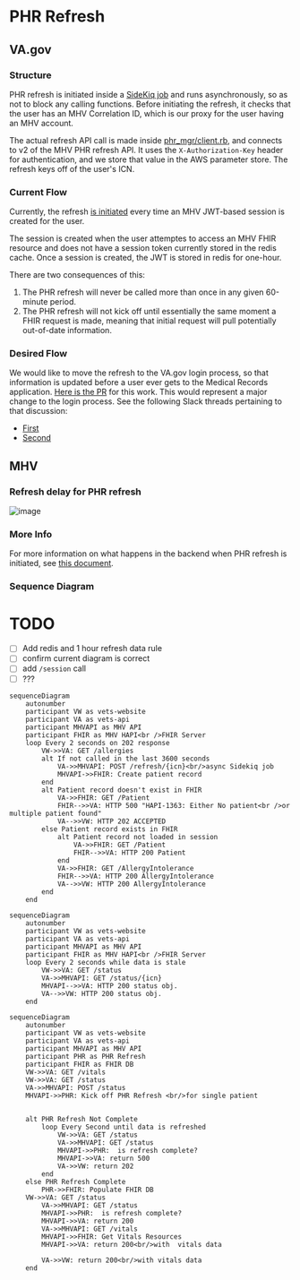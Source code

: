 # PHR Refresh #

## VA.gov ##

### Structure ###

PHR refresh is initiated inside a [SideKiq job](https://github.com/department-of-veterans-affairs/vets-api/blob/master/app/sidekiq/mhv/phr_update_job.rb) and runs asynchronously, so as not to block any calling functions. Before initiating the refresh, it checks that the user has an MHV Correlation ID, which is our proxy for the user having an MHV account.

The actual refresh API call is made inside [phr_mgr/client.rb](https://github.com/department-of-veterans-affairs/vets-api/blob/master/lib/medical_records/phr_mgr/client.rb#L19), and connects to v2 of the MHV PHR refresh API. It uses the `X-Authorization-Key` header for authentication, and we store that value in the AWS parameter store. The refresh keys off of the user's ICN.

### Current Flow ###

Currently, the refresh [is initiated](https://github.com/department-of-veterans-affairs/vets-api/blob/master/lib/common/client/concerns/mhv_jwt_session_client.rb#L74) every time an MHV JWT-based session is created for the user.

The session is created when the user attemptes to access an MHV FHIR resource and does not have a session token currently stored in the redis cache. Once a session is created, the JWT is stored in redis for one-hour.

There are two consequences of this:
1. The PHR refresh will never be called more than once in any given 60-minute period.
1. The PHR refresh will not kick off until essentially the same moment a FHIR request is made, meaning that initial request will pull potentially out-of-date information.

### Desired Flow ###

We would like to move the refresh to the VA.gov login process, so that information is updated before a user ever gets to the Medical Records application. [Here is the PR](https://github.com/department-of-veterans-affairs/vets-api/pull/13693) for this work. This would represent a major change to the login process. See the following Slack threads pertaining to that discussion:
- [First](https://dsva.slack.com/archives/CSFV4QTKN/p1693234923978159)
- [Second](https://dsva.slack.com/archives/CSFV4QTKN/p1696623618380629)

## MHV ##

### Refresh delay for PHR refresh ###

![image](https://github.com/department-of-veterans-affairs/va.gov-team/assets/87040148/4fd0868d-faf7-4f81-b7b5-549df49f9cab)

### More Info ###

For more information on what happens in the backend when PHR refresh is initiated, see [this document](https://department-of-veterans-affairs.github.io/mhv-fhir-phr-mapping/background.html#general-processing-of-clinical-resources).

### Sequence Diagram ###
# TODO
- [ ] Add redis and 1 hour refresh data rule
- [ ] confirm current diagram is correct
- [ ] add `/session` call
- [ ] ???  

```mermaid
sequenceDiagram
	autonumber
	participant VW as vets-website
	participant VA as vets-api
	participant MHVAPI as MHV API
	participant FHIR as MHV HAPI<br />FHIR Server
	loop Every 2 seconds on 202 response
		VW->>VA: GET /allergies
		alt If not called in the last 3600 seconds
			VA->>MHVAPI: POST /refresh/{icn}<br/>async Sidekiq job
			MHVAPI->>FHIR: Create patient record
		end
		alt Patient record doesn't exist in FHIR
			VA->>FHIR: GET /Patient
			FHIR-->>VA: HTTP 500 "HAPI-1363: Either No patient<br />or multiple patient found"
			VA-->>VW: HTTP 202 ACCEPTED
		else Patient record exists in FHIR
			alt Patient record not loaded in session
				VA->>FHIR: GET /Patient
				FHIR-->>VA: HTTP 200 Patient
			end
			VA->>FHIR: GET /AllergyIntolerance
			FHIR-->>VA: HTTP 200 AllergyIntolerance
			VA-->>VW: HTTP 200 AllergyIntolerance
		end
	end
```

```mermaid
sequenceDiagram
	autonumber
	participant VW as vets-website
	participant VA as vets-api
	participant MHVAPI as MHV API
	participant FHIR as MHV HAPI<br />FHIR Server
	loop Every 2 seconds while data is stale
		VW->>VA: GET /status
		VA->>MHVAPI: GET /status/{icn}
		MHVAPI-->>VA: HTTP 200 status obj.
		VA-->>VW: HTTP 200 status obj.
	end
```

```mermaid
sequenceDiagram
	autonumber
	participant VW as vets-website
    participant VA as vets-api
    participant MHVAPI as MHV API
	participant PHR as PHR Refresh
    participant FHIR as FHIR DB
    VW->>VA: GET /vitals
    VW->>VA: GET /status
    VA->>MHVAPI: POST /status
    MHVAPI->>PHR: Kick off PHR Refresh <br/>for single patient


    alt PHR Refresh Not Complete
        loop Every Second until data is refreshed
            VW->>VA: GET /status
            VA->>MHVAPI: GET /status
            MHVAPI->>PHR:  is refresh complete? 
            MHVAPI->>VA: return 500
            VA->>VW: return 202
        end
    else PHR Refresh Complete
        PHR->>FHIR: Populate FHIR DB
	VW->>VA: GET /status
        VA->>MHVAPI: GET /status
        MHVAPI->>PHR:  is refresh complete? 
        MHVAPI->>VA: return 200 
        VA->>MHVAPI: GET /vitals
        MHVAPI->>FHIR: Get Vitals Resources
        MHVAPI->>VA: return 200<br/>with  vitals data

        VA->>VW: return 200<br/>with vitals data
    end
```
